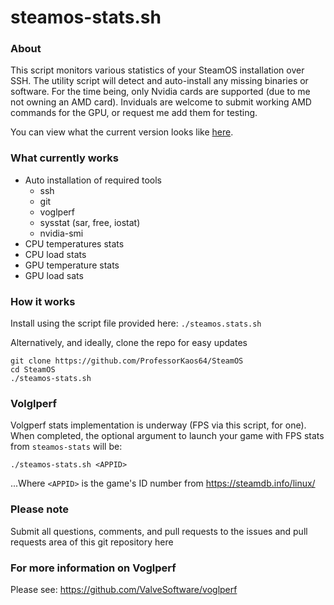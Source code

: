 # steamos-stats.sh

### About
This script monitors various statistics of your SteamOS installation over SSH. The utility script will detect and auto-install any missing binaries or software. For the time being, only Nvidia cards are supported (due to me not owning an AMD card). Inviduals are welcome to submit working AMD commands for the GPU, or request me add them for testing.

You can view what the current version looks like [here](https://plus.google.com/u/0/+MikeyD64?tab=mX#+MikeyD64/posts/L1vKuPt6xJp?pid=6130569276589664466&oid=110956822431822104338).

### What currently works
* Auto installation of required tools
  * ssh
  * git
  * voglperf
  * sysstat (sar, free, iostat)
  * nvidia-smi
* CPU temperatures stats
* CPU load stats
* GPU temperature stats
* GPU load sats
 
### How it works

Install using the script file provided here:
`./steamos.stats.sh`

Alternatively, and ideally, clone the repo for easy updates
```
git clone https://github.com/ProfessorKaos64/SteamOS
cd SteamOS
./steamos-stats.sh
```

### Volglperf

Volgperf stats implementation is underway (FPS via this script, for one). When completed, the optional argument to launch your game with FPS stats from `steamos-stats` will be:
```
./steamos-stats.sh <APPID>
```

...Where `<APPID>` is the game's ID number from https://steamdb.info/linux/

### Please note

Submit all questions, comments, and pull requests to the issues and pull requests area of this git repository
 here
 
### For more information on Voglperf
Please see: https://github.com/ValveSoftware/voglperf
